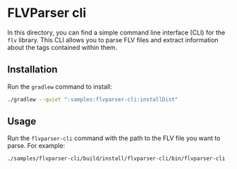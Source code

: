 # FLVParser cli

In this directory, you can find a simple command line interface (CLI) for the `flv` library. This
CLI allows you to parse FLV files and extract information about the tags contained within them.

## Installation

Run the `gradlew` command to install:

```bash
./gradlew --quiet ":samples:flvparser-cli:installDist"
```

## Usage

Run the `flvparser-cli` command with the path to the FLV file you want to parse. For example:

```bash
./samples/flvparser-cli/build/install/flvparser-cli/bin/flvparser-cli -i /path/to/your/file.flv
```
